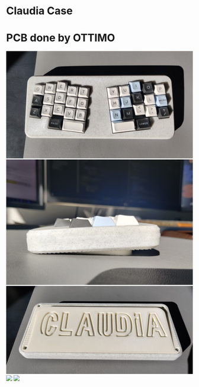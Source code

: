 # Claudia Case
#   PCB done by OTTIMO

<img src="https://github.com/drewfowler/Drew...-Open-Source-Projects/blob/main/Claudia/pics/claudia_real_front.jpg" /> 
<img src="https://github.com/drewfowler/Drew...-Open-Source-Projects/blob/main/Claudia/pics/claudia_real_side.jpg" /> 
<img src="https://github.com/drewfowler/Drew...-Open-Source-Projects/blob/main/Claudia/pics/claudia_real_back.jpg" /> 
<img src="https://github.com/drewfowler/Drew...-Open-Source-Projects/blob/main/Claudia/pics/claudia_front.jpg" /> 
<img src="https://github.com/drewfowler/Drew...-Open-Source-Projects/blob/main/Claudia/pics/claudia_rear.jpg" /> 



